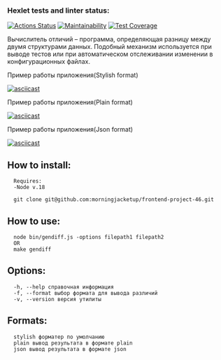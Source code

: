 ### Hexlet tests and linter status:

[![Actions Status](https://github.com/morningjacketup/frontend-project-46/workflows/hexlet-check/badge.svg)](https://github.com/morningjacketup/frontend-project-46/actions)
[![Maintainability](https://api.codeclimate.com/v1/badges/bfe460edab1182a35856/maintainability)](https://codeclimate.com/github/morningjacketup/frontend-project-46/maintainability)
[![Test Coverage](https://api.codeclimate.com/v1/badges/bfe460edab1182a35856/test_coverage)](https://codeclimate.com/github/morningjacketup/frontend-project-46/test_coverage)

Вычислитель отличий – программа, определяющая разницу между двумя структурами данных. Подобный механизм используется при выводе тестов или при автоматическом отслеживании изменении в конфигурационных файлах.

Пример работы приложения(Stylish format)

[![asciicast](https://asciinema.org/a/ajUzLZGydnSs0cyZ4X1ESuAjC.svg)](https://asciinema.org/a/ajUzLZGydnSs0cyZ4X1ESuAjC)

Пример работы приложения(Plain format)

[![asciicast](https://asciinema.org/a/beYBHrM9lMtNtriBcIB4kr787.svg)](https://asciinema.org/a/beYBHrM9lMtNtriBcIB4kr787)

Пример работы приложения(Json format)

[![asciicast](https://asciinema.org/a/YjlwUD2FV8uFCOV3QDK8SQ5ve.svg)](https://asciinema.org/a/YjlwUD2FV8uFCOV3QDK8SQ5ve)

## How to install:

```
  Requires:
  -Node v.18

  git clone git@github.com:morningjacketup/frontend-project-46.git
```

## How to use:

```
  node bin/gendiff.js -options filepath1 filepath2
  OR
  make gendiff
```

## Options:

```
  -h, --help справочная информация
  -f, --format выбор формата для вывода различий
  -v, --version версия утилиты
```

## Formats:

```
  stylish форматер по умолчанию
  plain вывод результата в формате plain
  json вывод результата в формате json
```
